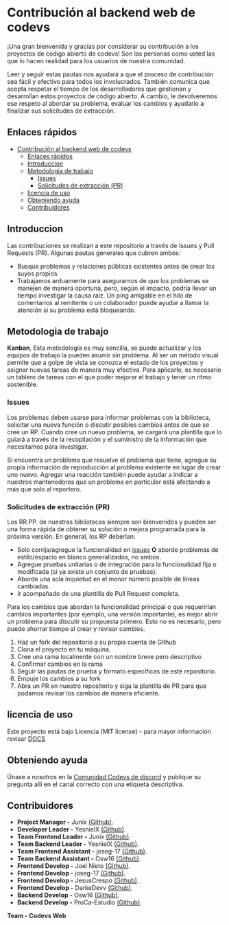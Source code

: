 # Contribución al backend web de codevs

¡Una gran bienvenida y gracias por considerar su contribución a los proyectos de código abierto de codevs! Son las personas como usted las que lo hacen realidad para los usuarios de nuestra comunidad.

Leer y seguir estas pautas nos ayudará a que el proceso de contribución sea fácil y efectivo para todos los involucrados. También comunica que acepta respetar el tiempo de los desarrolladores que gestionan y desarrollan estos proyectos de código abierto. A cambio, le devolveremos ese respeto al abordar su problema, evaluar los cambios y ayudarlo a finalizar sus solicitudes de extracción.

## Enlaces rápidos

- [Contribución al backend web de codevs](#contribución-al-backend-web-de-codevs)
  - [Enlaces rápidos](#enlaces-rápidos)
  - [Introduccion](#introduccion)
  - [Metodologia de trabajo](#metodologia-de-trabajo)
    - [Issues](#issues)
    - [Solicitudes de extracción (PR)](#solicitudes-de-extracción-pr)
  - [licencia de uso](#licencia-de-uso)
  - [Obteniendo ayuda](#obteniendo-ayuda)
  - [Contribuidores](#contribuidores)

## Introduccion

Las contribuciones se realizan a este repositorio a través de Issues y Pull Requests (PR). Algunas pautas generales que cubren ambos:

- Busque problemas y relaciones públicas existentes antes de crear los suyos propios.
- Trabajamos arduamente para asegurarnos de que los problemas se manejen de manera oportuna, pero, según el impacto, podría llevar un tiempo investigar la causa raíz. Un ping amigable en el hilo de comentarios al remitente o un colaborador puede ayudar a llamar la atención si su problema está bloqueando.

## Metodologia de trabajo

**Kanban**, Esta metodología es muy sencilla, se puede actualizar y los equipos de trabajo la pueden asumir sin problema. Al ser un método visual permite que a golpe de vista se conozca el estado de los proyectos y asignar nuevas tareas de manera muy efectiva. Para aplicarlo, es necesario un tablero de tareas con el que poder mejorar el trabajo y tener un ritmo sostenible.

### Issues

Los problemas deben usarse para informar problemas con la biblioteca, solicitar una nueva función o discutir posibles cambios antes de que se cree un RP. Cuando cree un nuevo problema, se cargará una plantilla que lo guiará a través de la recopilación y el suministro de la información que necesitamos para investigar.

Si encuentra un problema que resuelve el problema que tiene, agregue su propia información de reproducción al problema existente en lugar de crear uno nuevo. Agregar una reacción también puede ayudar a indicar a nuestros mantenedores que un problema en particular está afectando a más que solo al reportero.

### Solicitudes de extracción (PR)

Los RR.PP. de nuestras bibliotecas siempre son bienvenidos y pueden ser una forma rápida de obtener su solución o mejora programada para la próxima versión. En general, los RP deberían:

- Solo corrija/agregue la funcionalidad en [issues](https://github.com/CoDevsCommunity/codevs-web-backend/issues) **O** aborde problemas de estilo/espacio en blanco generalizados, no ambos.
- Agregue pruebas unitarias o de integración para la funcionalidad fija o modificada (si ya existe un conjunto de pruebas).
- Aborde una sola inquietud en el menor número posible de líneas cambiadas.
- Ir acompañado de una plantilla de Pull Request completa.

Para los cambios que abordan la funcionalidad principal o que requerirían cambios importantes (por ejemplo, una versión importante), es mejor abrir un problema para discutir su propuesta primero. Esto no es necesario, pero puede ahorrar tiempo al crear y revisar cambios.

1. Haz un fork del repositorio a su propia cuenta de Github
2. Clona el proyecto en tu máquina.
3. Cree una rama localmente con un nombre breve pero descriptivo
4. Confirmar cambios en la rama
5. Seguir las pautas de prueba y formato específicas de este repositorio.
6. Empuje los cambios a su fork
7. Abra un PR en nuestro repositorio y siga la plantilla de PR para que podamos revisar los cambios de manera eficiente.

## licencia de uso

Este proyecto está bajo Licencia (MIT license) - para mayor información revisar [DOCS](#)

## Obteniendo ayuda

Únase a nosotros en la [Comunidad Codevs de discord](https://discord.gg/W6qgrZM) y publique su pregunta allí en el canal correcto con una etiqueta descriptiva.

## Contribuidores

- **Project Manager -** Junix [(Github)](https://github.com/orgs/CoDevsCommunity/people/junix7).
- **Developer Leader -** YesnielX [(Github)](https://github.com/YesnielX).
- **Team Frontend Leader -** Junix [(Github)](https://github.com/orgs/CoDevsCommunity/people/junix7).
- **Team Backend Leader -** YesnielX [(Github)](https://github.com/YesnielX).
- **Team Frontend Assistant -** joseg-17 [(Github)](https://github.com/joseg-17).
- **Team Backend Assistant -** Osw16 [(Github)](https://github.com/Osw16).
- **Frontend Develop -** Joel Nieto [(Github)](https://github.com/JoelNieto90).
- **Frontend Develop -** joseg-17 [(Github)](https://github.com/joseg-17).
- **Frontend Develop -** JesusCrespo [(Github)](https://github.com/JesusCrespo2823).
- **Frontend Develop -** DarkeDevv [(Github)](https://github.com/DarkDevv981).
- **Backend Develop -** Osw16 [(Github)](https://github.com/Osw16).
- **Backend Develop -** ProCa-Estudio [(Github)](https://github.com/ProCa-Estudio).

**Team - Codevs Web**

